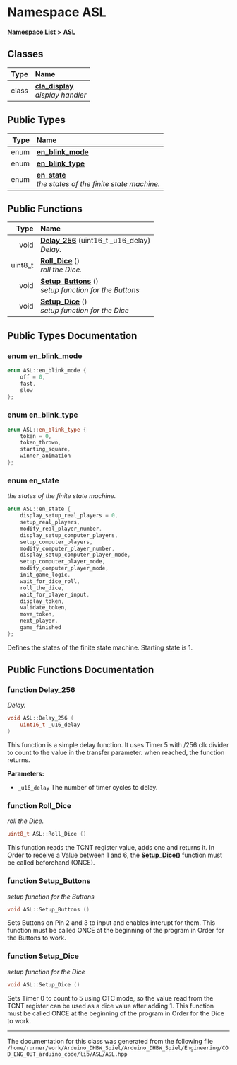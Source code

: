 

# Namespace ASL



[**Namespace List**](namespaces.md) **>** [**ASL**](namespaceASL.md)




















## Classes

| Type | Name |
| ---: | :--- |
| class | [**cla\_display**](classASL_1_1cla__display.md) <br>_display handler_  |


## Public Types

| Type | Name |
| ---: | :--- |
| enum  | [**en\_blink\_mode**](#enum-en_blink_mode)  <br> |
| enum  | [**en\_blink\_type**](#enum-en_blink_type)  <br> |
| enum  | [**en\_state**](#enum-en_state)  <br>_the states of the finite state machine._  |




















## Public Functions

| Type | Name |
| ---: | :--- |
|  void | [**Delay\_256**](#function-delay_256) (uint16\_t \_u16\_delay) <br>_Delay._  |
|  uint8\_t | [**Roll\_Dice**](#function-roll_dice) () <br>_roll the Dice._  |
|  void | [**Setup\_Buttons**](#function-setup_buttons) () <br>_setup function for the Buttons_  |
|  void | [**Setup\_Dice**](#function-setup_dice) () <br>_setup function for the Dice_  |




























## Public Types Documentation




### enum en\_blink\_mode 

```C++
enum ASL::en_blink_mode {
    off = 0,
    fast,
    slow
};
```






### enum en\_blink\_type 

```C++
enum ASL::en_blink_type {
    token = 0,
    token_thrown,
    starting_square,
    winner_animation
};
```






### enum en\_state 

_the states of the finite state machine._ 
```C++
enum ASL::en_state {
    display_setup_real_players = 0,
    setup_real_players,
    modify_real_player_number,
    display_setup_computer_players,
    setup_computer_players,
    modify_computer_player_number,
    display_setup_computer_player_mode,
    setup_computer_player_mode,
    modify_computer_player_mode,
    init_game_logic,
    wait_for_dice_roll,
    roll_the_dice,
    wait_for_player_input,
    display_token,
    validate_token,
    move_token,
    next_player,
    game_finished
};
```



Defines the states of the finite state machine. Starting state is 1. 


        
## Public Functions Documentation




### function Delay\_256 

_Delay._ 
```C++
void ASL::Delay_256 (
    uint16_t _u16_delay
) 
```



This function is a simple delay function. It uses Timer 5 with /256 clk divider to count to the value in the transfer parameter. when reached, the function returns.




**Parameters:**


* `_u16_delay` The number of timer cycles to delay. 




        



### function Roll\_Dice 

_roll the Dice._ 
```C++
uint8_t ASL::Roll_Dice () 
```



This function reads the TCNT register value, adds one and returns it. In Order to receive a Value between 1 and 6, the [**Setup\_Dice()**](namespaceASL.md#function-setup_dice) function must be called beforehand (ONCE). 


        



### function Setup\_Buttons 

_setup function for the Buttons_ 
```C++
void ASL::Setup_Buttons () 
```



Sets Buttons on Pin 2 and 3 to input and enables interupt for them. This function must be called ONCE at the beginning of the program in Order for the Buttons to work. 


        



### function Setup\_Dice 

_setup function for the Dice_ 
```C++
void ASL::Setup_Dice () 
```



Sets Timer 0 to count to 5 using CTC mode, so the value read from the TCNT register can be used as a dice value after adding 1. This function must be called ONCE at the beginning of the program in Order for the Dice to work. 


        

------------------------------
The documentation for this class was generated from the following file `/home/runner/work/Arduino_DHBW_Spiel/Arduino_DHBW_Spiel/Engineering/COD_ENG_OUT_arduino_code/lib/ASL/ASL.hpp`


